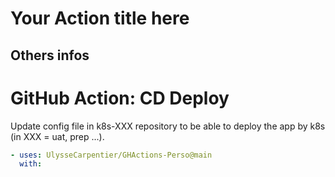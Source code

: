 # Your Action title here

## Others infos

<!-- start branding -->
<!-- end branding -->
<!-- start title -->

# GitHub Action: CD Deploy

<!-- end title -->
<!-- start badges -->
<!-- end badges -->

<!-- start description -->

Update config file in k8s-XXX repository to be able to deploy the app by k8s (in XXX = uat, prep ...).

<!-- end description -->
<!-- start contents -->
<!-- end contents -->
<!-- start usage -->

```yaml
- uses: UlysseCarpentier/GHActions-Perso@main
  with:
```

<!-- end usage -->
<!-- start inputs -->
<!-- end inputs -->
<!-- start outputs -->
<!-- end outputs -->
<!-- start [.github/ghadocs/examples/] -->
<!-- end [.github/ghadocs/examples/] -->
